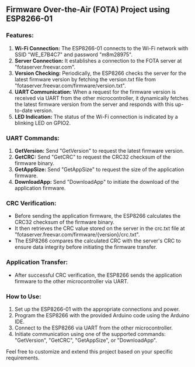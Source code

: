 ## Firmware Over-the-Air (FOTA) Project using ESP8266-01

### Features:
1. **Wi-Fi Connection:** The ESP8266-01 connects to the Wi-Fi network with SSID "WE_E7B4C7" and password "m8m28975".
2. **Server Connection:** It establishes a connection to the FOTA server at "fotaserver.freevar.com".
3. **Version Checking:** Periodically, the ESP8266 checks the server for the latest firmware version by fetching the version.txt file from "fotaserver.freevar.com/firmware/version.txt".
4. **UART Communication:** When a request for the firmware version is received via UART from the other microcontroller, it dynamically fetches the latest firmware version from the server and responds with this up-to-date version.
5. **LED Indication:** The status of the Wi-Fi connection is indicated by a blinking LED on GPIO2.

### UART Commands:
1. **GetVersion:** Send "GetVersion" to request the latest firmware version.
2. **GetCRC:** Send "GetCRC" to request the CRC32 checksum of the firmware binary.
3. **GetAppSize:** Send "GetAppSize" to request the size of the application firmware.
4. **DownloadApp:** Send "DownloadApp" to initiate the download of the application firmware.

### CRC Verification:
- Before sending the application firmware, the ESP8266 calculates the CRC32 checksum of the firmware binary.
- It then retrieves the CRC value stored on the server in the crc.txt file at "fotaserver.freevar.com/firmware/{version}/crc.txt".
- The ESP8266 compares the calculated CRC with the server's CRC to ensure data integrity before initiating the firmware transfer.

### Application Transfer:
- After successful CRC verification, the ESP8266 sends the application firmware to the other microcontroller via UART.

### How to Use:
1. Set up the ESP8266-01 with the appropriate connections and power.
2. Program the ESP8266 with the provided Arduino code using the Arduino IDE.
3. Connect to the ESP8266 via UART from the other microcontroller.
4. Initiate communication using one of the supported commands: "GetVersion", "GetCRC", "GetAppSize", or "DownloadApp".

Feel free to customize and extend this project based on your specific requirements.

